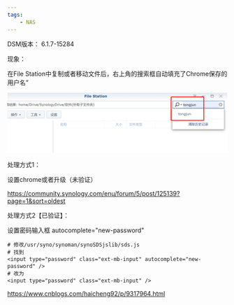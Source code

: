 ```yaml
---
tags:
    - NAS
---
```


DSM版本： 6.1.7-15284

现象：

在File Station中复制或者移动文件后，右上角的搜索框自动填充了Chrome保存的用户名“

![image-20220805150105774](/img-post/开发/NAS/解决Chrome下访问群晖时搜索框会自动填充用户名的问题.assets/image-20220805150105774.png)



处理方式1：

设置chrome或者升级（未验证）

https://community.synology.com/enu/forum/5/post/125139?page=1&sort=oldest



处理方式2【已验证】：

设置密码输入框 autocomplete="new-password"

```
# 修改/usr/syno/synoman/synoSDSjslib/sds.js
# 找到
<input type="password" class="ext-mb-input" autocomplete="new-password" />
# 改为
<input type="password" class="ext-mb-input" />
```

https://www.cnblogs.com/haicheng92/p/9317964.html